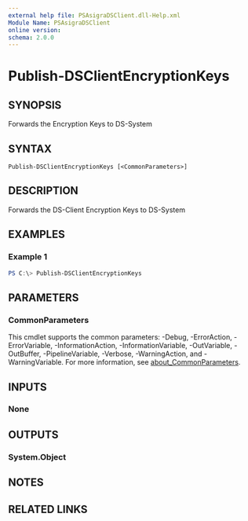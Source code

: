 ```yaml
---
external help file: PSAsigraDSClient.dll-Help.xml
Module Name: PSAsigraDSClient
online version:
schema: 2.0.0
---
```


# Publish-DSClientEncryptionKeys

## SYNOPSIS
Forwards the Encryption Keys to DS-System

## SYNTAX

```
Publish-DSClientEncryptionKeys [<CommonParameters>]
```

## DESCRIPTION
Forwards the DS-Client Encryption Keys to DS-System

## EXAMPLES

### Example 1
```powershell
PS C:\> Publish-DSClientEncryptionKeys
```


## PARAMETERS

### CommonParameters
This cmdlet supports the common parameters: -Debug, -ErrorAction, -ErrorVariable, -InformationAction, -InformationVariable, -OutVariable, -OutBuffer, -PipelineVariable, -Verbose, -WarningAction, and -WarningVariable. For more information, see [about_CommonParameters](http://go.microsoft.com/fwlink/?LinkID=113216).

## INPUTS

### None

## OUTPUTS

### System.Object
## NOTES

## RELATED LINKS
